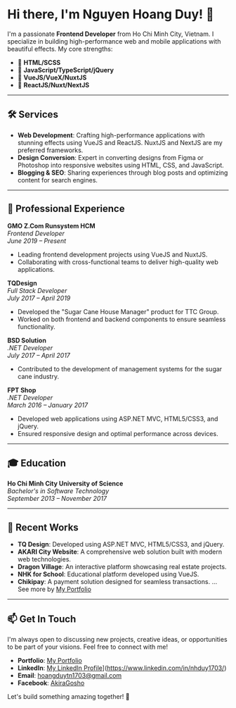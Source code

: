 # Hi there, I'm Nguyen Hoang Duy! 👋

I'm a passionate **Frontend Developer** from Ho Chi Minh City, Vietnam. I specialize in building high-performance web and mobile applications with beautiful effects. My core strengths: 

- 🌟 **HTML/SCSS**
- 🌟 **JavaScript/TypeScript/jQuery**
- 🌟 **VueJS/VueX/NuxtJS**
- 🌟 **ReactJS/Nuxt/NextJS**
---

## 🛠️ Services

- **Web Development**: Crafting high-performance applications with stunning effects using VueJS and ReactJS. NuxtJS and NextJS are my preferred frameworks.
- **Design Conversion**: Expert in converting designs from Figma or Photoshop into responsive websites using HTML, CSS, and JavaScript.
- **Blogging & SEO**: Sharing experiences through blog posts and optimizing content for search engines.

---

## 💼 Professional Experience

**GMO Z.Com Runsystem HCM**  
*Frontend Developer*  
*June 2019 – Present*  
- Leading frontend development projects using VueJS and NuxtJS.
- Collaborating with cross-functional teams to deliver high-quality web applications.

**TQDesign**  
*Full Stack Developer*  
*July 2017 – April 2019*  
- Developed the "Sugar Cane House Manager" product for TTC Group.
- Worked on both frontend and backend components to ensure seamless functionality.

**BSD Solution**  
*.NET Developer*  
*July 2017 – April 2017*  
- Contributed to the development of management systems for the sugar cane industry.

**FPT Shop**  
*.NET Developer*  
*March 2016 – January 2017*  
- Developed web applications using ASP.NET MVC, HTML5/CSS3, and jQuery.
- Ensured responsive design and optimal performance across devices.

---

## 🎓 Education

**Ho Chi Minh City University of Science**  
*Bachelor's in Software Technology*  
*September 2013 – November 2017*

---

## 🌟 Recent Works

- **TQ Design**: Developed using ASP.NET MVC, HTML5/CSS3, and jQuery.
- **AKARI City Website**: A comprehensive web solution built with modern web technologies.
- **Dragon Village**: An interactive platform showcasing real estate projects.
- **NHK for School**: Educational platform developed using VueJS.
- **Chikipay**: A payment solution designed for seamless transactions.
...
  See more by [My Portfolio](https://nhduy1703.vercel.app/) 
---

## 📫 Get In Touch

I'm always open to discussing new projects, creative ideas, or opportunities to be part of your visions. Feel free to connect with me!

- **Portfolio**: [My Portfolio](https://nhduy1703.vercel.app/)
- **LinkedIn**: [My LinkedIn Profile](https://linkedin.com/in/your-profile)](https://www.linkedin.com/in/nhduy1703/)
- **Email**: [hoangduytn1703@gmail.com](mailto:hoangduytn1703@gmail.com)
- **Facebook**: [AkiraGosho](https://www.facebook.com/AkiraGosho1703/)

Let's build something amazing together! 🚀
